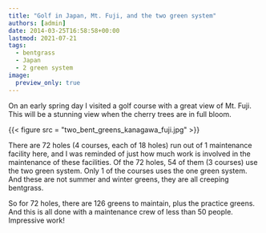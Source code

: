 ```yaml
---
title: "Golf in Japan, Mt. Fuji, and the two green system"
authors: [admin]
date: 2014-03-25T16:58:58+00:00
lastmod: 2021-07-21
tags:
  - bentgrass
  - Japan
  - 2 green system
image:
  preview_only: true
---
```


On an early spring day I visited a golf course with a great view of Mt. Fuji. This will be a stunning view when the cherry trees are in full bloom.

{{< figure src = "two_bent_greens_kanagawa_fuji.jpg" >}}

There are 72 holes (4 courses, each of 18 holes) run out of 1 maintenance facility here, and I was reminded of just how much work is involved in the maintenance of these facilities. Of the 72 holes, 54 of them (3 courses) use the two green system. Only 1 of the courses uses the one green system. And these are not summer and winter greens, they are all creeping bentgrass.

So for 72 holes, there are 126 greens to maintain, plus the practice greens. And this is all done with a maintenance crew of less than 50 people. Impressive work!

